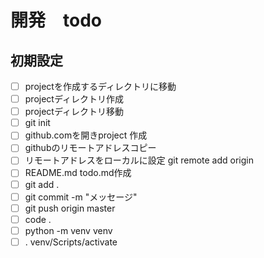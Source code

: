 # 開発　todo

## 初期設定

+ [ ] projectを作成するディレクトリに移動
+ [ ] projectディレクトリ作成
+ [ ] projectディレクトリ移動
+ [ ] git init
+ [ ] github.comを開きproject 作成
+ [ ] githubのリモートアドレスコピー
+ [ ] リモートアドレスをローカルに設定 git remote add origin
+ [ ] README.md todo.md作成
+ [ ] git add .
+ [ ] git commit -m "メッセージ"
+ [ ] git push origin master
+ [ ] code .
+ [ ] python -m venv venv
+ [ ] . venv/Scripts/activate
